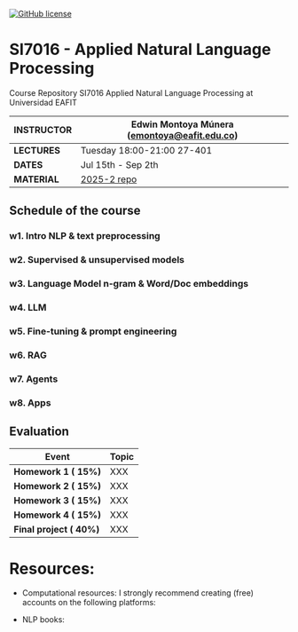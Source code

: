 [![GitHub license](https://img.shields.io/github/license/microsoft/AI-For-Beginners.svg)](https://github.com/microsoft/AI-For-Beginners/blob/main/LICENSE)
# SI7016 - Applied Natural Language Processing

Course Repository SI7016 Applied Natural Language Processing at Universidad EAFIT

| **INSTRUCTOR** | Edwin Montoya Múnera (emontoya@eafit.edu.co) |
| -------------- | -------------------------------- |
| **LECTURES**   | Tuesday 18:00-21:00 27-401 |
| **DATES**      | Jul 15th - Sep 2th |
| **MATERIAL**   | [2025-2 repo](https://github.com/mcda-eafit/anlp252/)  

## Schedule of the course

### w1. Intro NLP & text preprocessing
### w2. Supervised & unsupervised models
### w3. Language Model n-gram & Word/Doc embeddings
### w4. LLM
### w5. Fine-tuning & prompt engineering
### w6. RAG
### w7. Agents
### w8. Apps

## Evaluation
| **Event** | Topic  |
| -------------- | -------------------------------- |
| **Homework 1 ( 15%)** | XXX |
| **Homework 2 ( 15%)** | XXX |
| **Homework 3 ( 15%)** | XXX |
| **Homework 4 ( 15%)** | XXX |
| **Final project ( 40%)** | XXX |

# Resources:
* Computational resources: I strongly recommend creating (free) accounts on the following platforms:
 
* NLP books:




